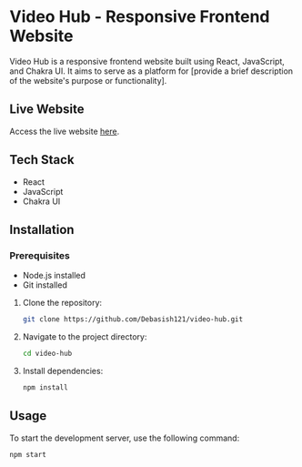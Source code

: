 # Video Hub - Responsive Frontend Website

Video Hub is a responsive frontend website built using React, JavaScript, and Chakra UI. It aims to serve as a platform for [provide a brief description of the website's purpose or functionality].

## Live Website
Access the live website [here](https://video-hub-sigma-ten.vercel.app/).

## Tech Stack
- React
- JavaScript
- Chakra UI

## Installation

### Prerequisites
- Node.js installed
- Git installed

1. Clone the repository:
    ```bash
    git clone https://github.com/Debasish121/video-hub.git
    ```

2. Navigate to the project directory:
    ```bash
    cd video-hub
    ```

3. Install dependencies:
    ```bash
    npm install
    ```

## Usage
To start the development server, use the following command:
```bash
npm start
